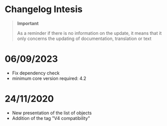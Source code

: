 # Changelog Intesis

>**Important**
>
>As a reminder if there is no information on the update, it means that it only concerns the updating of documentation, translation or text

# 06/09/2023

- Fix dependency check
- minimum core version required: 4.2

# 24/11/2020

- New presentation of the list of objects
- Addition of the tag "V4 compatibility"
